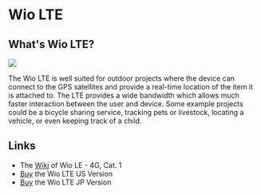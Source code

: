 # Wio LTE

## What's Wio LTE?

![](https://github.com/SeeedDocument/Wio_Tracker_LTE/raw/master/img/wio_tracker_lte_1.jpg)

The Wio LTE is well suited for outdoor projects where the device can connect to the GPS satellites and provide a real-time location of the item it is attached to. The LTE provides a wide bandwidth which allows much faster interaction between the user and device. Some example projects could be a bicycle sharing service, tracking pets or livestock, locating a vehicle, or even keeping track of a child.


## Links

* The [Wiki](http://wiki.seeed.cc/Wio_Tracker_LTE_CAT1/) of Wio LE - 4G, Cat. 1
* [Buy](https://www.seeedstudio.com/Wio-LTE-US-Version-4G%2C-Cat.1%2C-GNSS%2C-JavaScript(Espruino)-Compatible-p-2957.html) the Wio LTE US Version
* [Buy](https://soracom.jp/products/wio_lte/) the Wio LTE JP Version
